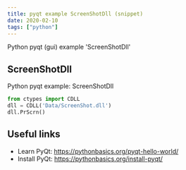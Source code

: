 ```yaml
---
title: pyqt example ScreenShotDll (snippet)
date: 2020-02-10
tags: ["python"]
---
```

Python pyqt (gui) example 'ScreenShotDll'


## ScreenShotDll

Python pyqt example: ScreenShotDll

```python
from ctypes import CDLL
dll = CDLL('Data/ScreenShot.dll')
dll.PrScrn()


```

## Useful links

- Learn PyQt: https://pythonbasics.org/pyqt-hello-world/
- Install PyQt: https://pythonbasics.org/install-pyqt/
